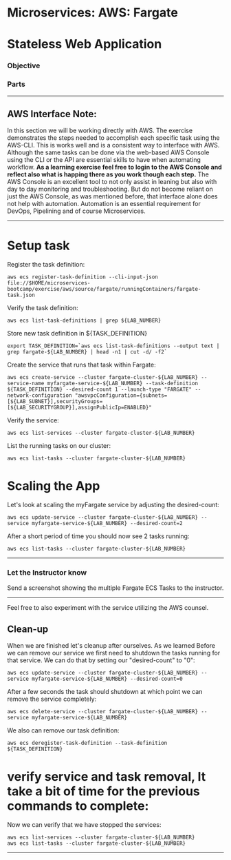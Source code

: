 # Microservices: AWS: Fargate
# Stateless Web Application

### Objective



### Parts

___

## AWS Interface Note:

In this section we will be working directly with AWS.  The exercise demonstrates the steps needed to accomplish each specific task using the AWS-CLI.  This is works well and is a consistent way to interface with AWS.  Although the same tasks can be done via the web-based AWS Console using the CLI or the API are essential skills to have when automating workflow.  __As a learning exercise feel free to login to the AWS Console and reflect also what is happing there as you work though each step.__  The AWS Console is an excellent tool to not only assist in leaning but also with day to day monitoring and troubleshooting.   But do not become reliant on just the AWS Console, as was mentioned before, that interface alone does not help with automation.  Automation is an essential requirement for DevOps, Pipelining and of course Microservices.

___

# Setup task

Register the task definition:

~~~shell
aws ecs register-task-definition --cli-input-json file://$HOME/microservices-bootcamp/exercise/aws/source/fargate/runningContainers/fargate-task.json
~~~

Verify the task definition:

~~~shell
aws ecs list-task-definitions | grep ${LAB_NUMBER}
~~~

Store new task definition in ${TASK_DEFINITION}

~~~shell
export TASK_DEFINITION=`aws ecs list-task-definitions --output text | grep fargate-${LAB_NUMBER} | head -n1 | cut -d/ -f2`
~~~

Create the service that runs that task within Fargate:

~~~shell
aws ecs create-service --cluster fargate-cluster-${LAB_NUMBER} --service-name myfargate-service-${LAB_NUMBER} --task-definition ${TASK_DEFINITION} --desired-count 1 --launch-type "FARGATE" --network-configuration "awsvpcConfiguration={subnets=[${LAB_SUBNET}],securityGroups=[${LAB_SECURITYGROUP}],assignPublicIp=ENABLED}"
~~~

Verify the service:

~~~shell
aws ecs list-services --cluster fargate-cluster-${LAB_NUMBER}
~~~

List the running tasks on our cluster:

~~~shell
aws ecs list-tasks --cluster fargate-cluster-${LAB_NUMBER}
~~~

# Scaling the App

Let's look at scaling the myFargate service by adjusting the desired-count:

~~~shell
aws ecs update-service --cluster fargate-cluster-${LAB_NUMBER} --service myfargate-service-${LAB_NUMBER} --desired-count=2
~~~

After a short period of time you should now see 2 tasks running:

~~~shell
aws ecs list-tasks --cluster fargate-cluster-${LAB_NUMBER}
~~~

___

### Let the Instructor know

Send a screenshot showing the multiple Fargate ECS Tasks to the instructor.

___


Feel free to also experiment with the service utilizing the AWS counsel.

## Clean-up

When we are finished let's cleanup after ourselves.  As we learned Before we can remove our service we first need to shutdown the tasks running for that service.  We can do that by setting our "desired-count" to "0":

~~~shell
aws ecs update-service --cluster fargate-cluster-${LAB_NUMBER} --service myfargate-service-${LAB_NUMBER} --desired-count=0
~~~

After a few seconds the task should shutdown at which point we can remove the service completely:

~~~shell
aws ecs delete-service --cluster fargate-cluster-${LAB_NUMBER} --service myfargate-service-${LAB_NUMBER}
~~~

We also can remove our task definition:

~~~shell
aws ecs deregister-task-definition --task-definition ${TASK_DEFINITION}
~~~

# verify service and task removal, It take a bit of time for the previous commands to complete:

Now we can verify that we have stopped the services:

~~~shell
aws ecs list-services --cluster fargate-cluster-${LAB_NUMBER}
aws ecs list-tasks --cluster fargate-cluster-${LAB_NUMBER}
~~~

___
